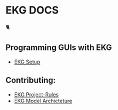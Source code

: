 # EKG DOCS

🐈

## Programming GUIs with EKG
* [EKG Setup](./setup/header.md)

## Contributing:
* [EKG Project-Rules](./model/project-rules.md)
* [EKG Model Archicteture](./model/header.md)